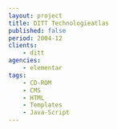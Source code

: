 ```yaml
---
layout: project
title: DITT Technologieatlas
published: false
period: 2004-12
clients:
    - ditt
agencies:
    - elementar
tags:
    - CD-ROM
    - CMS
    - HTML
    - Templates
    - Java-Script
---
```

